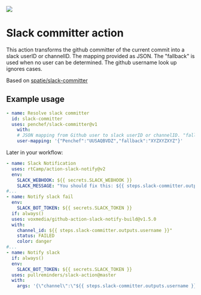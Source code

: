 
[<img src="https://github-ads.s3.eu-central-1.amazonaws.com/support-ukraine.svg?t=1" />](https://supportukrainenow.org)

# Slack committer action

This action transforms the github committer of the current commit into a slack userID or channelID. The mapping provided as JSON. The "fallback" is used when no user can be determined. The github username look up ignores cases.

Based on [spatie/slack-committer](https://github.com/spatie/slack-committer)

## Example usage

```yaml
- name: Resolve slack committer
  id: slack-committer
  uses: penchef/slack-committer@v1
    with:
    # JSON mapping from Github user to slack userID or channelID. "fallback" is used when no
    user-mapping: '{"Penchef":"UUSAQBVDZ","fallback":"XYZXYZXYZ"}'
```

Later in your workflow:

```yml
- name: Slack Notification
  uses: rtCamp/action-slack-notify@v2
  env:
    SLACK_WEBHOOK: ${{ secrets.SLACK_WEBHOOK }}
    SLACK_MESSAGE: "You should fix this: ${{ steps.slack-committer.outputs.username }}"
#...
- name: Notify slack fail
  env:
    SLACK_BOT_TOKEN: ${{ secrets.SLACK_TOKEN }}
  if: always()
  uses: voxmedia/github-action-slack-notify-build@v1.5.0
  with:
    channel_id: ${{ steps.slack-committer.outputs.username }}"
    status: FAILED
    color: danger
#...
- name: Notify slack
  if: always()
  env:
    SLACK_BOT_TOKEN: ${{ secrets.SLACK_TOKEN }}
  uses: pullreminders/slack-action@master
  with:
    args: '{\"channel\":\"${{ steps.slack-committer.outputs.username }}"\",\"text\":\"Hello world\"}'
```

